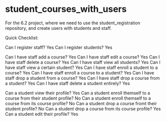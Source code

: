 # student_courses_with_users
For the 6.2 project, where we need to use the student_registration repository, and create users with students and staff.

Quick Checklist:

Can I register staff? Yes
Can I register students? Yes

Can I have staff add a course? Yes
Can I have staff edit a course? Yes
Can I have staff delete a course? Yes
Can I have staff view all students? Yes
Can I have staff view a certain student? Yes
Can I have staff enroll a student to a course? Yes
Can I have staff enroll a course to a student? Yes
Can I have staff drop a student from a course? Yes
Can I have staff drop a course from a student? Yes
Can I have staff delete a student entirely? Yes

Can a student view their profile? Yes
Can a student enroll themself to a course from their student profile? No
Can a student enroll themself to a course from its course profile? No
Can a student drop a course fromt their student profile? No
Can a student drop a course from its course profile? Yes
Can a student edit their profile? Yes
